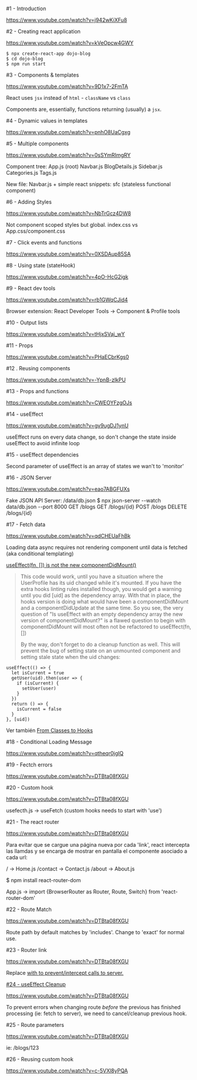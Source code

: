 #1 - Introduction 

https://www.youtube.com/watch?v=j942wKiXFu8

#2 - Creating react application

https://www.youtube.com/watch?v=kVeOpcw4GWY

```
$ npx create-react-app dojo-blog
$ cd dojo-blog
$ npm run start
```

#3 - Components & templates

https://www.youtube.com/watch?v=9D1x7-2FmTA

React uses `jsx` instead of `html`
    - `className` vs `class`

Components are, essentially, functions returning (usually) a `jsx`.

#4 - Dynamic values in templates

https://www.youtube.com/watch?v=pnhO8UaCgxg


#5 - Multiple components

https://www.youtube.com/watch?v=0sSYmRImgRY

Component tree:
    App.js (root)
        Navbar.js
        BlogDetails.js
        Sidebar.js
               Categories.js
               Tags.js

New file: Navbar.js + simple react snippets: sfc (stateless functional component)

#6 - Adding Styles

https://www.youtube.com/watch?v=NbTrGcz4DW8

Not component scoped styles but global. index.css vs App.css/component.css

#7 - Click events and functions

https://www.youtube.com/watch?v=0XSDAup85SA


#8 - Using state (stateHook)

https://www.youtube.com/watch?v=4pO-HcG2igk

#9 - React dev tools

https://www.youtube.com/watch?v=rb1GWqCJid4

Browser extension: React Developer Tools -> Component & Profile tools

#10 - Output lists

https://www.youtube.com/watch?v=tHjxSVaj_wY


#11 - Props

https://www.youtube.com/watch?v=PHaECbrKgs0


#12 . Reusing components

https://www.youtube.com/watch?v=-YpnB-zlkPU


#13 - Props and functions

https://www.youtube.com/watch?v=CWEOYFzgOJs


#14 - useEffect

https://www.youtube.com/watch?v=gv9ugDJ1ynU

useEffect runs on every data change, so don't change the state inside useEffect to avoid infinite loop

#15 - useEffect dependencies

Second parameter of useEffect is an array of states we wan't to 'monitor'

#16 - JSON Server

https://www.youtube.com/watch?v=eao7ABGFUXs

Fake JSON API Server: /data/db.json
$ npx json-server --watch data/db.json --port 8000
    GET     /blogs
    GET     /blogs/{id}
    POST    /blogs
    DELETE  /blogs/{id}


#17 - Fetch data

https://www.youtube.com/watch?v=qdCHEUaFhBk

Loading data async requires not rendering component until data is fetched 
(aka conditional templating)

[useEffect(fn, []) is not the new componentDidMount()](https://reacttraining.com/blog/useEffect-is-not-the-new-componentDidMount/)

>This code would work, until you have a situation where the UserProfile has its uid changed while it's mounted. If you have the extra hooks linting rules installed though, you would get a warning until you did [uid] as the dependency array. With that in place, the hooks version is doing what would have been a componentDidMount and a componentDidUpdate at the same time. So you see, the very question of "Is useEffect with an empty dependency array the new version of componentDidMount?" is a flawed question to begin with componentDidMount will most often not be refactored to useEffect(fn, [])
>
>By the way, don't forget to do a cleanup function as well. This will prevent the bug of setting state on an unmounted component and setting stale state when the uid changes:

```
useEffect(() => {
  let isCurrent = true
  getUser(uid).then(user => {
    if (isCurrent) {
      setUser(user)
    }
  })
  return () => {
    isCurrent = false
  }
}, [uid])
```

Ver también [From Classes to Hooks](https://reactjs.org/docs/hooks-faq.html#from-classes-to-hooks)



#18 - Conditional Loading Message

https://www.youtube.com/watch?v=qtheqr0jgIQ


#19 - Fectch errors

https://www.youtube.com/watch?v=DTBta08fXGU


#20 - Custom hook

https://www.youtube.com/watch?v=DTBta08fXGU

usefecth.js -> useFetch (custom hooks needs to start with 'use')


#21 - The react router

https://www.youtube.com/watch?v=DTBta08fXGU

Para evitar que se cargue una página nueva por cada 'link', react intercepta las llamdas y se encarga de mostrar en pantalla el componente asociado a cada url:

/           -> Home.js
/contact    -> Contact.js
/about      -> About.js

$ npm install react-router-dom

App.js -> import {BrowserRouter as Router, Route, Switch} from 'react-router-dom'


#22 - Route Match

https://www.youtube.com/watch?v=DTBta08fXGU

Route path by default matches by 'includes'. Change to 'exact' for normal use.


#23 - Router link

https://www.youtube.com/watch?v=DTBta08fXGU

Replace <a href> with <Link to> to prevent/intercept calls to server.


#24 - useEffect Cleanup

https://www.youtube.com/watch?v=DTBta08fXGU

To prevent errors when changing route *before* the previous has finished processing (ie: fetch to server), we need to cancel/cleanup previous hook.


#25 - Route parameters

https://www.youtube.com/watch?v=DTBta08fXGU

ie: /blogs/123


#26 - Reusing custom hook

https://www.youtube.com/watch?v=c-5VXl8yPQA



